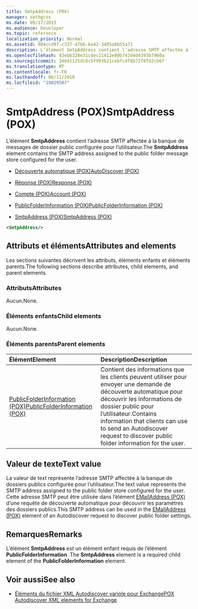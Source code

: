 ```yaml
---
title: SmtpAddress (POX)
manager: sethgros
ms.date: 09/17/2015
ms.audience: Developer
ms.topic: reference
localization_priority: Normal
ms.assetid: 984ccd97-c337-47b6-ba42-3405a8b55a71
description: L’élément SmtpAddress contient l’adresse SMTP affectée à la banque de messages de dossier public configurée pour l’utilisateur.
ms.openlocfilehash: 43ebb328e31cdec11412e80b743d4d4393b7960a
ms.sourcegitcommit: 34041125dc8c5f993b21cebfc4f8b72f0fd2cb6f
ms.translationtype: MT
ms.contentlocale: fr-FR
ms.lasthandoff: 06/11/2018
ms.locfileid: "19829507"
---
```

# <a name="smtpaddress-pox"></a><span data-ttu-id="89f4c-103">SmtpAddress (POX)</span><span class="sxs-lookup"><span data-stu-id="89f4c-103">SmtpAddress (POX)</span></span>

<span data-ttu-id="89f4c-104">L’élément **SmtpAddress** contient l’adresse SMTP affectée à la banque de messages de dossier public configurée pour l’utilisateur.</span><span class="sxs-lookup"><span data-stu-id="89f4c-104">The **SmtpAddress** element contains the SMTP address assigned to the public folder message store configured for the user.</span></span> 
  
- [<span data-ttu-id="89f4c-105">Découverte automatique (POX)</span><span class="sxs-lookup"><span data-stu-id="89f4c-105">AutoDiscover (POX)</span></span>](autodiscover-pox.md)
  
- [<span data-ttu-id="89f4c-106">Réponse (POX)</span><span class="sxs-lookup"><span data-stu-id="89f4c-106">Response (POX)</span></span>](response-pox.md)
  
- [<span data-ttu-id="89f4c-107">Compte (POX)</span><span class="sxs-lookup"><span data-stu-id="89f4c-107">Account (POX)</span></span>](account-pox.md)
  
- [<span data-ttu-id="89f4c-108">PublicFolderInformation (POX)</span><span class="sxs-lookup"><span data-stu-id="89f4c-108">PublicFolderInformation (POX)</span></span>](publicfolderinformation-pox.md)
  
- [<span data-ttu-id="89f4c-109">SmtpAddress (POX)</span><span class="sxs-lookup"><span data-stu-id="89f4c-109">SmtpAddress (POX)</span></span>](smtpaddress-pox.md)
  
```XML
<SmtpAddress/>
```

## <a name="attributes-and-elements"></a><span data-ttu-id="89f4c-110">Attributs et éléments</span><span class="sxs-lookup"><span data-stu-id="89f4c-110">Attributes and elements</span></span>

<span data-ttu-id="89f4c-111">Les sections suivantes décrivent les attributs, éléments enfants et éléments parents.</span><span class="sxs-lookup"><span data-stu-id="89f4c-111">The following sections describe attributes, child elements, and parent elements.</span></span>
  
### <a name="attributes"></a><span data-ttu-id="89f4c-112">Attributs</span><span class="sxs-lookup"><span data-stu-id="89f4c-112">Attributes</span></span>

<span data-ttu-id="89f4c-113">Aucun.</span><span class="sxs-lookup"><span data-stu-id="89f4c-113">None.</span></span>
  
### <a name="child-elements"></a><span data-ttu-id="89f4c-114">Éléments enfants</span><span class="sxs-lookup"><span data-stu-id="89f4c-114">Child elements</span></span>

<span data-ttu-id="89f4c-115">Aucun.</span><span class="sxs-lookup"><span data-stu-id="89f4c-115">None.</span></span>
  
### <a name="parent-elements"></a><span data-ttu-id="89f4c-116">Éléments parents</span><span class="sxs-lookup"><span data-stu-id="89f4c-116">Parent elements</span></span>

|<span data-ttu-id="89f4c-117">**Élément**</span><span class="sxs-lookup"><span data-stu-id="89f4c-117">**Element**</span></span>|<span data-ttu-id="89f4c-118">**Description**</span><span class="sxs-lookup"><span data-stu-id="89f4c-118">**Description**</span></span>|
|:-----|:-----|
|[<span data-ttu-id="89f4c-119">PublicFolderInformation (POX)</span><span class="sxs-lookup"><span data-stu-id="89f4c-119">PublicFolderInformation (POX)</span></span>](publicfolderinformation-pox.md) <br/> |<span data-ttu-id="89f4c-120">Contient des informations que les clients peuvent utiliser pour envoyer une demande de découverte automatique pour découvrir les informations de dossier public pour l’utilisateur.</span><span class="sxs-lookup"><span data-stu-id="89f4c-120">Contains information that clients can use to send an Autodiscover request to discover public folder information for the user.</span></span>  <br/> |
   
## <a name="text-value"></a><span data-ttu-id="89f4c-121">Valeur de texte</span><span class="sxs-lookup"><span data-stu-id="89f4c-121">Text value</span></span>

<span data-ttu-id="89f4c-122">La valeur de text représente l’adresse SMTP affectée à la banque de dossiers publics configurée pour l’utilisateur.</span><span class="sxs-lookup"><span data-stu-id="89f4c-122">The text value represents the SMTP address assigned to the public folder store configured for the user.</span></span> <span data-ttu-id="89f4c-123">Cette adresse SMTP peut être utilisée dans l’élément [EMailAddress (POX)](emailaddress-pox.md) d’une requête de découverte automatique pour découvrir les paramètres des dossiers publics.</span><span class="sxs-lookup"><span data-stu-id="89f4c-123">This SMTP address can be used in the [EMailAddress (POX)](emailaddress-pox.md) element of an Autodiscover request to discover public folder settings.</span></span> 
  
## <a name="remarks"></a><span data-ttu-id="89f4c-124">Remarques</span><span class="sxs-lookup"><span data-stu-id="89f4c-124">Remarks</span></span>

<span data-ttu-id="89f4c-125">L’élément **SmtpAddress** est un élément enfant requis de l’élément **PublicFolderInformation** .</span><span class="sxs-lookup"><span data-stu-id="89f4c-125">The **SmtpAddress** element is a required child element of the **PublicFolderInformation** element.</span></span> 
  
## <a name="see-also"></a><span data-ttu-id="89f4c-126">Voir aussi</span><span class="sxs-lookup"><span data-stu-id="89f4c-126">See also</span></span>

- [<span data-ttu-id="89f4c-127">Éléments du fichier XML Autodiscover variole pour Exchange</span><span class="sxs-lookup"><span data-stu-id="89f4c-127">POX Autodiscover XML elements for Exchange</span></span>](pox-autodiscover-xml-elements-for-exchange.md)

